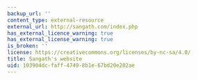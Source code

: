 ```yaml
---
backup_url: ''
content_type: external-resource
external_url: http://sangath.com/index.php
has_external_licence_warning: true
has_external_license_warning: true
is_broken: ''
license: https://creativecommons.org/licenses/by-nc-sa/4.0/
title: Sangath's website
uid: 103904dc-faff-4749-8b1e-67bd20e202ae
---
```

